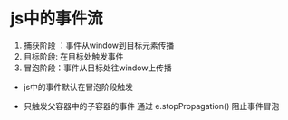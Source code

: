 # js中的事件流
1. 捕获阶段 ：事件从window到目标元素传播
2. 目标阶段: 在目标处触发事件
3. 冒泡阶段：事件从目标处往window上传播

- js中的事件默认在冒泡阶段触发 

- 只触发父容器中的子容器的事件
    通过  e.stopPropagation()  阻止事件冒泡